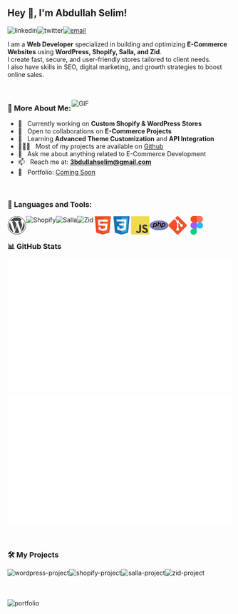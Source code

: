 ## Hey 👋, I'm Abdullah Selim!
<a href='https://linkedin.com/in/USERNAME'><img align='left' alt="linkedin" src="https://raw.githubusercontent.com/rahul-jha98/rahul-jha98/561d474902b59c7429ec22bb73e225696c27b202/assets/linkedin.svg" height='18px'/></a>
<a href='https://twitter.com/USERNAME'><img align='left' alt="twitter" src="https://raw.githubusercontent.com/rahul-jha98/rahul-jha98/561d474902b59c7429ec22bb73e225696c27b202/assets/twitter.svg" height='18px'/></a>
<a href='mailto:3bdullahselim@gmail.com'><img alt="email" src="https://img.shields.io/badge/Email-Contact-blue?style=flat&logo=gmail" height='18px'/></a>

I am a **Web Developer** specialized in building and optimizing **E-Commerce Websites** using **WordPress, Shopify, Salla, and Zid**.  
I create fast, secure, and user-friendly stores tailored to client needs.  
I also have skills in SEO, digital marketing, and growth strategies to boost online sales.  
<br/>
<br/>

<img align="right" alt="GIF" src="https://raw.githubusercontent.com/rahul-jha98/rahul-jha98/main/techstack.gif" width="360px"/>
  
### 🧐 More About Me:

- 🔭 &nbsp; Currently working on **Custom Shopify & WordPress Stores**
- 🤝 &nbsp; Open to collaborations on **E-Commerce Projects**
- 🌱 &nbsp; Learning **Advanced Theme Customization** and **API Integration**
- 👨🏻‍💻 &nbsp; Most of my projects are available on [Github](https://github.com/3bdullahslm)
- 💬 &nbsp; Ask me about anything related to E-Commerce Development
- 📫 &nbsp; Reach me at: **3bdullahselim@gmail.com**
- 📝 &nbsp; Portfolio: [Coming Soon](#)

<br>

### 🔨 Languages and Tools:
<a href="https://wordpress.org" target="_blank"><img align="left" alt="WordPress" height ="42px" src="https://raw.githubusercontent.com/devicons/devicon/master/icons/wordpress/wordpress-plain.svg"></a>
<a href="https://shopify.com" target="_blank"><img align="left" alt="Shopify" height ="42px" src="https://cdn.worldvectorlogo.com/logos/shopify.svg"></a>
<a href="https://salla.sa" target="_blank"><img align="left" alt="Salla" height ="42px" src="https://upload.wikimedia.org/wikipedia/commons/thumb/4/4e/Salla_Logo.svg/1024px-Salla_Logo.svg.png"></a>
<a href="https://zid.sa" target="_blank"><img align="left" alt="Zid" height ="42px" src="https://cdn.zid.store/logo.svg"></a>
<a href="https://developer.mozilla.org/en-US/docs/Web/HTML" target="_blank"><img align="left" alt="HTML5" height ="42px" src="https://raw.githubusercontent.com/devicons/devicon/master/icons/html5/html5-original.svg"></a>
<a href="https://developer.mozilla.org/en-US/docs/Web/CSS" target="_blank"><img align="left" alt="CSS3" height ="42px" src="https://raw.githubusercontent.com/devicons/devicon/master/icons/css3/css3-original.svg"></a>
<a href="https://developer.mozilla.org/en-US/docs/Web/JavaScript" target="_blank"><img align="left" alt="JavaScript" height ="42px" src="https://raw.githubusercontent.com/devicons/devicon/master/icons/javascript/javascript-original.svg"></a>
<a href="https://www.php.net/" target="_blank"><img align="left" alt="PHP" height ="42px" src="https://raw.githubusercontent.com/devicons/devicon/master/icons/php/php-original.svg"></a>
<a href="https://git-scm.com/" target="_blank"><img align="left" alt="Git" height ="42px" src="https://raw.githubusercontent.com/devicons/devicon/master/icons/git/git-original.svg"></a>
<a href="https://figma.com" target="_blank"><img align="left" alt="Figma" height ="42px" src="https://raw.githubusercontent.com/devicons/devicon/master/icons/figma/figma-original.svg"></a>

<br>
<br>

### 📊 GitHub Stats
<a href='https://github.com/3bdullahslm/github-stats-transparent'>
  
![Stats Overview](https://raw.githubusercontent.com/rahul-jha98/github-stats-transparent/output/generated/overview.svg)
![Most Used Languages](https://raw.githubusercontent.com/rahul-jha98/github-stats-transparent/output/generated/languages.svg)

</a>

<br>

### 🛠️ My Projects
<a href="#" target="_blank"> <img alt="wordpress-project" src="./projects/wordpress.svg" height="68" align="left"> </a>
<a href="#" target="_blank"> <img alt="shopify-project" src="./projects/shopify.svg" height="68" align="left"> </a>
<a href="#" target="_blank"> <img alt="salla-project" src="./projects/salla.svg" height="68" align="left"> </a>
<a href="#" target="_blank"> <img alt="zid-project" src="./projects/zid.svg" height="68" align="left"> </a>
<a href="#" target="_blank"> <img alt="portfolio" src="./projects/portfolio.svg" height="68" align="left"> </a>
